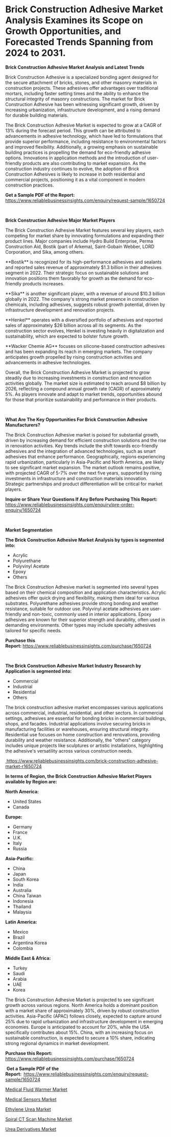 <p><h1>Brick Construction Adhesive Market Analysis Examines its Scope on Growth Opportunities, and Forecasted Trends Spanning from 2024 to 2031.</h1></p><p><strong>Brick Construction Adhesive Market Analysis and Latest Trends</strong></p>
<p><p>Brick Construction Adhesive is a specialized bonding agent designed for the secure attachment of bricks, stones, and other masonry materials in construction projects. These adhesives offer advantages over traditional mortars, including faster setting times and the ability to enhance the structural integrity of masonry constructions. The market for Brick Construction Adhesive has been witnessing significant growth, driven by increasing urbanization, infrastructure development, and a rising demand for durable building materials.</p><p>The Brick Construction Adhesive Market is expected to grow at a CAGR of 13% during the forecast period. This growth can be attributed to advancements in adhesive technology, which have led to formulations that provide superior performance, including resistance to environmental factors and improved flexibility. Additionally, a growing emphasis on sustainable building practices is propelling the demand for eco-friendly adhesive options. Innovations in application methods and the introduction of user-friendly products are also contributing to market expansion. As the construction industry continues to evolve, the adoption of Brick Construction Adhesives is likely to increase in both residential and commercial projects, positioning it as a vital component in modern construction practices.</p></p>
<p><strong>Get a Sample PDF of the Report:&nbsp;</strong> <a href="https://www.reliablebusinessinsights.com/enquiry/request-sample/1650724?utm_campaign=1113&utm_medium=2&utm_source=Github&utm_content=ia&utm_term=08112024&utm_id=brick-construction-adhesive">https://www.reliablebusinessinsights.com/enquiry/request-sample/1650724</a></p>
<p>&nbsp;</p>
<p><strong>Brick Construction Adhesive Major Market Players</strong></p>
<p><p>The Brick Construction Adhesive Market features several key players, each competing for market share by innovating formulations and expanding their product lines. Major companies include Hydro Build Enterprise, Perma Construction Aid, Bostik (part of Arkema), Saint-Gobain Webber, LORD Corporation, and Sika, among others.</p><p>**Bostik** is recognized for its high-performance adhesives and sealants and reported sales revenue of approximately $1.3 billion in their adhesives segment in 2022. Their strategic focus on sustainable solutions and innovation positions them favorably for growth as the demand for eco-friendly products increases. </p><p>**Sika** is another significant player, with a revenue of around $10.3 billion globally in 2022. The company's strong market presence in construction chemicals, including adhesives, suggests robust growth potential, driven by infrastructure development and renovation projects. </p><p>**Henkel** operates with a diversified portfolio of adhesives and reported sales of approximately $26 billion across all its segments. As the construction sector evolves, Henkel is investing heavily in digitalization and sustainability, which are expected to bolster future growth.</p><p>**Wacker Chemie AG** focuses on silicone-based construction adhesives and has been expanding its reach in emerging markets. The company anticipates growth propelled by rising construction activities and advancements in adhesive technologies.</p><p>Overall, the Brick Construction Adhesive Market is projected to grow steadily due to increasing investments in construction and renovation activities globally. The market size is estimated to reach around $8 billion by 2026, reflecting a compound annual growth rate (CAGR) of approximately 5%. As players innovate and adapt to market trends, opportunities abound for those that prioritize sustainability and performance in their products.</p></p>
<p>&nbsp;</p>
<p><strong>What Are The Key Opportunities For Brick Construction Adhesive Manufacturers?</strong></p>
<p><p>The Brick Construction Adhesive market is poised for substantial growth, driven by increasing demand for efficient construction solutions and the rise in renovation activities. Key trends include the shift towards eco-friendly adhesives and the integration of advanced technologies, such as smart adhesives that enhance performance. Geographically, regions experiencing rapid urbanization, particularly in Asia-Pacific and North America, are likely to see significant market expansion. The market outlook remains positive, with projected CAGR of 5-7% over the next five years, supported by rising investments in infrastructure and construction materials innovation. Strategic partnerships and product differentiation will be critical for market players.</p></p>
<p><strong>Inquire or Share Your Questions If Any Before Purchasing This Report:</strong> <a href="https://www.reliablebusinessinsights.com/enquiry/pre-order-enquiry/1650724?utm_campaign=1113&utm_medium=2&utm_source=Github&utm_content=ia&utm_term=08112024&utm_id=brick-construction-adhesive">https://www.reliablebusinessinsights.com/enquiry/pre-order-enquiry/1650724</a></p>
<p>&nbsp;</p>
<p><strong>Market Segmentation</strong></p>
<p><strong>The Brick Construction Adhesive Market Analysis by types is segmented into:</strong></p>
<p><ul><li>Acrylic</li><li>Polyurethane</li><li>Polyvinyl Acetate</li><li>Epoxy</li><li>Others</li></ul></p>
<p><p>The Brick Construction Adhesive market is segmented into several types based on their chemical composition and application characteristics. Acrylic adhesives offer quick drying and flexibility, making them ideal for various substrates. Polyurethane adhesives provide strong bonding and weather resistance, suitable for outdoor use. Polyvinyl acetate adhesives are user-friendly and non-toxic, commonly used in interior applications. Epoxy adhesives are known for their superior strength and durability, often used in demanding environments. Other types may include specialty adhesives tailored for specific needs.</p></p>
<p><strong>Purchase this Report:&nbsp;</strong><a href="https://www.reliablebusinessinsights.com/purchase/1650724?utm_campaign=1113&utm_medium=2&utm_source=Github&utm_content=ia&utm_term=08112024&utm_id=brick-construction-adhesive">https://www.reliablebusinessinsights.com/purchase/1650724</a></p>
<p>&nbsp;</p>
<p><strong>The Brick Construction Adhesive Market Industry Research by Application is segmented into:</strong></p>
<p><ul><li>Commercial</li><li>Industrial</li><li>Residential</li><li>Others</li></ul></p>
<p><p>The brick construction adhesive market encompasses various applications across commercial, industrial, residential, and other sectors. In commercial settings, adhesives are essential for bonding bricks in commercial buildings, shops, and facades. Industrial applications involve securing bricks in manufacturing facilities or warehouses, ensuring structural integrity. Residential use focuses on home construction and renovations, providing durability and weather resistance. Additionally, the "others" category includes unique projects like sculptures or artistic installations, highlighting the adhesive's versatility across various construction needs.</p></p>
<p><a href="https://www.reliablebusinessinsights.com/brick-construction-adhesive-market-r1650724?utm_campaign=1113&utm_medium=2&utm_source=Github&utm_content=ia&utm_term=08112024&utm_id=brick-construction-adhesive">&nbsp;https://www.reliablebusinessinsights.com/brick-construction-adhesive-market-r1650724</a></p>
<p><strong>In terms of Region, the Brick Construction Adhesive Market Players available by Region are:</strong></p>
<p>
    <p> <strong> North America: </strong>
        <ul>
            <li>United States</li>
            <li>Canada</li>
        </ul>
        </p> 
    <p> <strong> Europe: </strong>
        <ul>
            <li>Germany</li>
            <li>France</li>
            <li>U.K.</li>
            <li>Italy</li>
            <li>Russia</li>
        </ul>
        </p> 
    <p> <strong> Asia-Pacific: </strong>
        <ul>
            <li>China</li>
            <li>Japan</li>
            <li>South Korea</li>
            <li>India</li>
            <li>Australia</li>
            <li>China Taiwan</li>
            <li>Indonesia</li>
            <li>Thailand</li>
            <li>Malaysia</li>
        </ul>
        </p> 
    <p> <strong> Latin America: </strong>
        <ul>
            <li>Mexico</li>
            <li>Brazil</li>
            <li>Argentina Korea</li>
            <li>Colombia</li>
        </ul>
        </p> 
    <p> <strong> Middle East & Africa: </strong>
        <ul>
            <li>Turkey</li>
            <li>Saudi</li>
            <li>Arabia</li>
            <li>UAE</li>
            <li>Korea</li>
        </ul>
    </p>
    </p>
<p><p>The Brick Construction Adhesive Market is projected to see significant growth across various regions. North America holds a dominant position with a market share of approximately 30%, driven by robust construction activities. Asia-Pacific (APAC) follows closely, expected to capture around 25% due to rapid urbanization and infrastructure development in emerging economies. Europe is anticipated to account for 20%, while the USA specifically contributes about 15%. China, with an increasing focus on sustainable construction, is expected to secure a 10% share, indicating strong regional dynamics in market development.</p></p>
<p><strong>Purchase this Report: </strong><a href="https://www.reliablebusinessinsights.com/purchase/1650724?utm_campaign=1113&utm_medium=2&utm_source=Github&utm_content=ia&utm_term=08112024&utm_id=brick-construction-adhesive">https://www.reliablebusinessinsights.com/purchase/1650724</a></p>
<p>&nbsp;<strong>Get a Sample PDF of the Report:&nbsp;&nbsp;</strong><a href="https://www.reliablebusinessinsights.com/enquiry/request-sample/1650724?utm_campaign=1113&utm_medium=2&utm_source=Github&utm_content=ia&utm_term=08112024&utm_id=brick-construction-adhesive">https://www.reliablebusinessinsights.com/enquiry/request-sample/1650724</a></p>
<p><strong></strong></p>
<p><p><a href="https://issuu.com/reportprime-2/docs/medical-fluid-warmer-market-size-20_d1be3d543ee7ce?utm_campaign=1113&utm_medium=2&utm_source=Github&utm_content=ia&utm_term=08112024&utm_id=brick-construction-adhesive">Medical Fluid Warmer Market</a></p><p><a href="https://issuu.com/reportprime-2/docs/medical-sensors-market-size-2030.pp_a5bbf0e5220c96?utm_campaign=1113&utm_medium=2&utm_source=Github&utm_content=ia&utm_term=08112024&utm_id=brick-construction-adhesive">Medical Sensors Market</a></p><p><a href="https://github.com/keitelmoprotinu/Market-Research-Report-List-1/blob/main/ethylene-urea-market.md?utm_campaign=1113&utm_medium=2&utm_source=Github&utm_content=ia&utm_term=08112024&utm_id=brick-construction-adhesive">Ethylene Urea Market</a></p><p><a href="https://issuu.com/reportprime-2/docs/spiral-ct-scan-machine-market-size-_ee2bf7720aa06f?utm_campaign=1113&utm_medium=2&utm_source=Github&utm_content=ia&utm_term=08112024&utm_id=brick-construction-adhesive">Spiral CT Scan Machine Market</a></p><p><a href="https://github.com/tewellnudorennk/Market-Research-Report-List-1/blob/main/urea-derivatives-market.md?utm_campaign=1113&utm_medium=2&utm_source=Github&utm_content=ia&utm_term=08112024&utm_id=brick-construction-adhesive">Urea Derivatives Market</a></p></p>